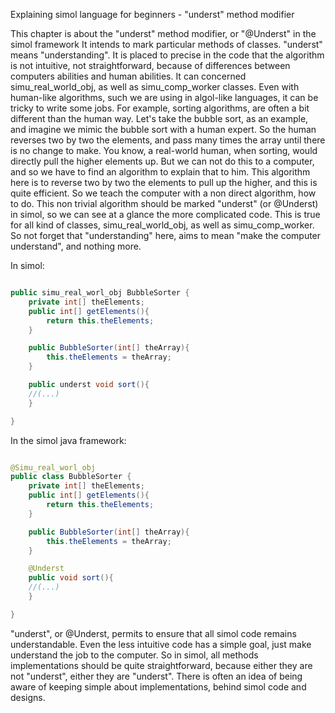 Explaining simol language for beginners - "underst" method modifier

This chapter is about the "underst" method modifier, or "@Underst" in the simol framework
It intends to mark particular methods of classes. "underst" means "understanding". It is placed to precise in the code that the algorithm is not intuitive, not straightforward, because of differences between computers abilities and human abilities. It can concerned simu_real_world_obj, as well as simu_comp_worker classes. Even with human-like algorithms, such we are using in algol-like languages, it can be tricky to write some jobs. For example, sorting algorithms, are often a bit different than the human way.
Let's take the bubble sort, as an example, and imagine we mimic the bubble sort with a human expert. So the human reverses two by two the elements, and pass many times the array until there is no change to make. You know, a real-world human, when sorting, would directly pull the higher elements up. But we can not do this to a computer, and so we have to find an algorithm to explain that to him. This algorithm here is to reverse two by two the elements to pull up the higher, and this is quite efficient. So we teach the computer with a non direct algorithm, how to do. This non trivial algorithm should be marked "underst" (or @Underst) in simol, so we can see at a glance the more complicated code. This is true for all kind of classes, simu_real_world_obj, as well as simu_comp_worker.
So not forget that "understanding" here, aims to mean "make the computer understand", and nothing more.

In simol:

```java

public simu_real_worl_obj BubbleSorter {
	private int[] theElements;
	public int[] getElements(){
		return this.theElements;
	}

	public BubbleSorter(int[] theArray){
		this.theElements = theArray;
	}

	public underst void sort(){
	//(...)
	}

}
```

In the simol java framework:

```java

@Simu_real_worl_obj
public class BubbleSorter {
	private int[] theElements;
	public int[] getElements(){
		return this.theElements;
	}

	public BubbleSorter(int[] theArray){
		this.theElements = theArray;
	}

	@Underst
	public void sort(){
	//(...)
	}

}
```

"underst", or @Underst, permits to ensure that all simol code remains understandable. Even the less intuitive code has a simple goal, just make understand the job to the computer. So in simol, all methods implementations should be quite straightforward, because either they are not "underst", either they are "underst".
There is often an idea of being aware of keeping simple about implementations, behind simol code and designs.
